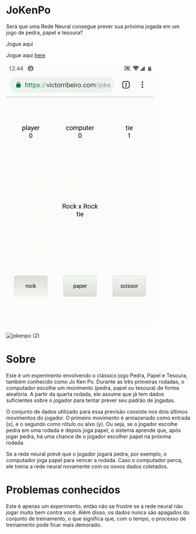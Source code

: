 # JoKenPo
Será que uma Rede Neural consegue prever sua próxima jogada em um jogo de pedra, papel e tesoura?


Jogue aqui

Jogue aqui [here](https://victorribeiro.com/jokenpo)

![Me playing it with the same pattern](jokenpo.gif)

![jokenpo (2)](https://github.com/user-attachments/assets/58ddf297-8001-46a5-8a6f-9917fb5dfd13)


# Sobre
Este é um experimento envolvendo o clássico jogo Pedra, Papel e Tesoura, também conhecido como Jo Ken Po. Durante as três primeiras rodadas, o computador escolhe um movimento (pedra, papel ou tesoura) de forma aleatória. A partir da quarta rodada, ele assume que já tem dados suficientes sobre o jogador para tentar prever seu padrão de jogadas.

O conjunto de dados utilizado para essa previsão consiste nos dois últimos movimentos do jogador. O primeiro movimento é armazenado como entrada (x), e o segundo como rótulo ou alvo (y). Ou seja, se o jogador escolhe pedra em uma rodada e depois joga papel, o sistema aprende que, após jogar pedra, há uma chance de o jogador escolher papel na próxima rodada.

Se a rede neural prevê que o jogador jogará pedra, por exemplo, o computador joga papel para vencer a rodada. Caso o computador perca, ele treina a rede neural novamente com os novos dados coletados.

# Problemas conhecidos
Este é apenas um experimento, então não se frustre se a rede neural não jogar muito bem contra você. Além disso, os dados nunca são apagados do conjunto de treinamento, o que significa que, com o tempo, o processo de treinamento pode ficar mais demorado.
